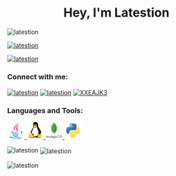 <h1 align="center">Hey, I'm Latestion</h1>
<p align="left"> <img src="https://komarev.com/ghpvc/?username=latestion&label=Profile%20views&color=0e75b6&style=flat" alt="latestion" /> </p>

<p align="left"> <a href="https://github.com/ryo-ma/github-profile-trophy"><img src="https://github-profile-trophy.vercel.app/?username=latestion" alt="latestion" /></a> </p>

<p align="left"> <a href="https://twitter.com/latestion" target="blank"><img src="https://img.shields.io/twitter/follow/latestion?logo=twitter&style=for-the-badge" alt="latestion" /></a> </p>

<h3 align="left">Connect with me:</h3>
<p align="left">
<a href="https://twitter.com/latestion" target="blank"><img align="center" src="https://raw.githubusercontent.com/rahuldkjain/github-profile-readme-generator/master/src/images/icons/Social/twitter.svg" alt="latestion" height="30" width="40" /></a>
<a href="https://www.youtube.com/c/latestion" target="blank"><img align="center" src="https://raw.githubusercontent.com/rahuldkjain/github-profile-readme-generator/master/src/images/icons/Social/youtube.svg" alt="latestion" height="30" width="40" /></a>
<a href="https://discord.gg/XXEAJK3" target="blank"><img align="center" src="https://raw.githubusercontent.com/rahuldkjain/github-profile-readme-generator/master/src/images/icons/Social/discord.svg" alt="XXEAJK3" height="30" width="40" /></a>
</p>

<h3 align="left">Languages and Tools:</h3>
<p align="left"> <a href="https://www.java.com" target="_blank" rel="noreferrer"> <img src="https://raw.githubusercontent.com/devicons/devicon/master/icons/java/java-original.svg" alt="java" width="40" height="40"/> </a> <a href="https://www.linux.org/" target="_blank" rel="noreferrer"> <img src="https://raw.githubusercontent.com/devicons/devicon/master/icons/linux/linux-original.svg" alt="linux" width="40" height="40"/> </a> <a href="https://www.mongodb.com/" target="_blank" rel="noreferrer"> <img src="https://raw.githubusercontent.com/devicons/devicon/master/icons/mongodb/mongodb-original-wordmark.svg" alt="mongodb" width="40" height="40"/> </a> <a href="https://www.python.org" target="_blank" rel="noreferrer"> <img src="https://raw.githubusercontent.com/devicons/devicon/master/icons/python/python-original.svg" alt="python" width="40" height="40"/> </a> </p>

<p><img align="left" src="https://github-readme-stats.vercel.app/api/top-langs?username=latestion&show_icons=true&locale=en&layout=compact" alt="latestion" /></p>

<p>&nbsp;<img align="center" src="https://github-readme-stats.vercel.app/api?username=latestion&show_icons=true&locale=en" alt="latestion" /></p>

<p><img align="center" src="https://github-readme-streak-stats.herokuapp.com/?user=latestion&" alt="latestion" /></p>
